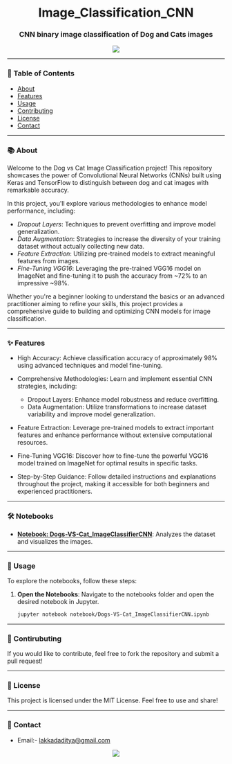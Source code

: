 <h1 align="center">Image_Classification_CNN</h1>
<h3 align="center">CNN binary image classification of Dog and Cats images</h3>

<p align="center">
  <a href="https://www.kaggle.com/code/adityalakkad/dogs-vscats-imageclassifier">
    <img src="https://img.shields.io/badge/-Kaggle-20BEFF?style=for-the-badge&logo=Kaggle&logoColor=white">
  </a>
</p>

---

### 📖 Table of Contents

- [About](#about)
- [Features](#features)
- [Usage](#usage)
- [Contributing](#contributing)
- [License](#license)
- [Contact](#contact)

---

### 📚 About

Welcome to the Dog vs Cat Image Classification project! This repository showcases the power of Convolutional Neural Networks (CNNs) built using Keras and TensorFlow to distinguish between dog and cat images with remarkable accuracy.

In this project, you'll explore various methodologies to enhance model performance, including:

  - *Dropout Layers*: Techniques to prevent overfitting and improve model generalization.
  - *Data Augmentation*: Strategies to increase the diversity of your training dataset without actually collecting new data.
  - *Feature Extraction*: Utilizing pre-trained models to extract meaningful features from images.
  - *Fine-Tuning VGG16*: Leveraging the pre-trained VGG16 model on ImageNet and fine-tuning it to push the accuracy from ~72% to an impressive ~98%.
    
Whether you're a beginner looking to understand the basics or an advanced practitioner aiming to refine your skills, this project provides a comprehensive guide to building and optimizing CNN models for image classification.

---

### ✨ Features

- High Accuracy: Achieve classification accuracy of approximately 98% using advanced techniques and model fine-tuning.
  
- Comprehensive Methodologies: Learn and implement essential CNN strategies, including:
  - Dropout Layers: Enhance model robustness and reduce overfitting.
  - Data Augmentation: Utilize transformations to increase dataset variability and improve model generalization.
    
- Feature Extraction: Leverage pre-trained models to extract important features and enhance performance without extensive computational resources.

- Fine-Tuning VGG16: Discover how to fine-tune the powerful VGG16 model trained on ImageNet for optimal results in specific tasks.

- Step-by-Step Guidance: Follow detailed instructions and explanations throughout the project, making it accessible for both beginners and experienced practitioners.

---
### 🛠️ Notebooks

- **[Notebook: Dogs-VS-Cat_ImageClassifierCNN](notebooks/Dogs-VS-Cat_ImageClassifierCNN.ipynb)**: Analyzes the dataset and visualizes the images.

---

### 🚀 Usage

To explore the notebooks, follow these steps:

1. **Open the Notebooks**: Navigate to the notebooks folder and open the desired notebook in Jupyter.
   ```bash
   jupyter notebook notebook/Dogs-VS-Cat_ImageClassifierCNN.ipynb

---

### 🤝 Contirubuting

If you would like to contribute, feel free to fork the repository and submit a pull request!

---
### 🤝 License

This project is licensed under the MIT License. Feel free to use and share!

---

### 🤝 Contact

- Email:- lakkadaditya@gmail.com

<p align="center">
  <img src="https://img.shields.io/badge/Made%20with-Markdown-1f425f.svg">
</p>
